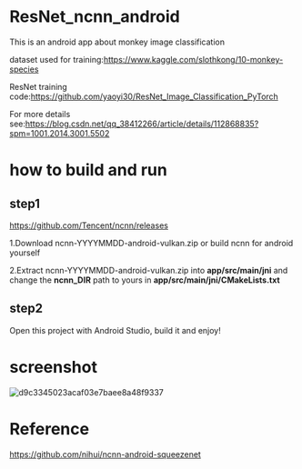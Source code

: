 # ResNet_ncnn_android
This is an android app about monkey image classification

dataset used for training:https://www.kaggle.com/slothkong/10-monkey-species

ResNet training code:https://github.com/yaoyi30/ResNet_Image_Classification_PyTorch

For more details see:https://blog.csdn.net/qq_38412266/article/details/112868835?spm=1001.2014.3001.5502

# how to build and run
## step1
https://github.com/Tencent/ncnn/releases

1.Download ncnn-YYYYMMDD-android-vulkan.zip or build ncnn for android yourself

2.Extract ncnn-YYYYMMDD-android-vulkan.zip into **app/src/main/jni** and change the **ncnn_DIR** path to yours in **app/src/main/jni/CMakeLists.txt**

## step2
Open this project with Android Studio, build it and enjoy!

# screenshot

![d9c3345023acaf03e7baee8a48f9337](https://user-images.githubusercontent.com/56180347/174019245-ad39a48f-e2d7-4be6-98b5-6a55cf8d4481.jpg)

# Reference

https://github.com/nihui/ncnn-android-squeezenet
